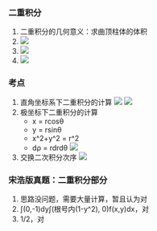 ### 二重积分

1. 二重积分的几何意义：求曲顶柱体的体积
2. ![](https://blog-1300014307.cos.ap-guangzhou.myqcloud.com/202310152210920.png)
3. ![](https://blog-1300014307.cos.ap-guangzhou.myqcloud.com/202310152211608.png)
4. ![](https://blog-1300014307.cos.ap-guangzhou.myqcloud.com/202310152222484.png)

### 考点

1. 直角坐标系下二重积分的计算
   ![](https://blog-1300014307.cos.ap-guangzhou.myqcloud.com/202310152222637.png)
   ![](https://blog-1300014307.cos.ap-guangzhou.myqcloud.com/202310152235028.png)
2. 极坐标下二重积分的计算
   - x = rcosθ
   - y = rsinθ
   - x^2+y^2 = r^2
   - dρ = rdrdθ
     ![](https://blog-1300014307.cos.ap-guangzhou.myqcloud.com/202310152258394.png)
3. 交换二次积分次序
   ![](https://blog-1300014307.cos.ap-guangzhou.myqcloud.com/202310162230099.png)

### 宋浩版真题：二重积分部分

1. 思路没问题，需要大量计算，暂且认为对
2. ∫(0,-1)dy∫(根号内(1-y^2), 0)f(x,y)dx，对
3. 1/2，对
